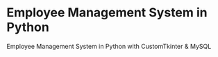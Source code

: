 # Employee Management System in Python
Employee Management System in Python with CustomTkinter & MySQL
